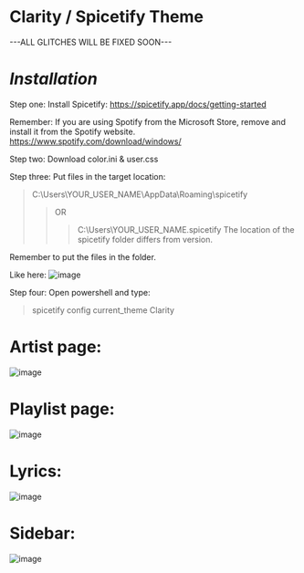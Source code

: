 # Clarity / Spicetify Theme 

---ALL GLITCHES WILL BE FIXED SOON---

# *Installation*

Step one: 
Install Spicetify: https://spicetify.app/docs/getting-started

Remember: If you are using Spotify from the Microsoft Store, remove and install it from the Spotify website.
https://www.spotify.com/download/windows/

Step two: Download color.ini & user.css

Step three: 
Put files in the target location:
>C:\Users\YOUR_USER_NAME\AppData\Roaming\spicetify 
>>OR 
>>>C:\Users\YOUR_USER_NAME\.spicetify
The location of the spicetify folder differs from version.

Remember to put the files in the folder.

Like here:
![image](https://user-images.githubusercontent.com/91804630/187791674-f76f05c3-6130-4cf7-9b8e-33ee00238d48.png)

Step four:
Open powershell and type:
>spicetify config current_theme Clarity


# Artist page:
![image](https://user-images.githubusercontent.com/91804630/187789020-a9cdcf11-d2b0-43fb-9c37-ec9b1a145372.png)

# Playlist page:
![image](https://user-images.githubusercontent.com/91804630/187789145-6eb9625c-6856-4211-b37c-59b0b8e394ca.png)

# Lyrics:
![image](https://user-images.githubusercontent.com/91804630/187789175-581ad035-83e8-4922-b071-f1b275be1d07.png)

# Sidebar: 
![image](https://user-images.githubusercontent.com/91804630/187789268-41906ab6-74bb-476c-b2c1-8c9dedf23e9f.png)



